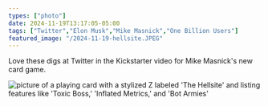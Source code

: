 ```yaml
---
types: ["photo"]
date: 2024-11-19T13:17:05-05:00
tags: ["Twitter","Elon Musk","Mike Masnick","One Billion Users"]
featured_image: "/2024-11-19-hellsite.JPEG"
---
```

Love these digs at Twitter in the Kickstarter video for Mike Masnick's new card game.

![picture of a playing card with a stylized Z labeled 'The Hellsite' and listing features like 'Toxic Boss,' 'Inflated Metrics,' and 'Bot Armies'](/2024-11-19-hellsite.JPEG)
